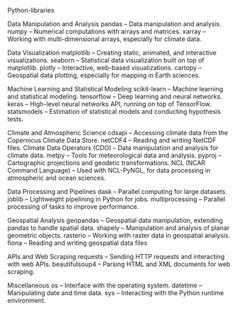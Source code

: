 Python-libraries

Data Manipulation and Analysis
pandas – Data manipulation and analysis.
numpy – Numerical computations with arrays and matrices.
xarray – Working with multi-dimensional arrays, especially for climate data.


Data Visualization
matplotlib – Creating static, animated, and interactive visualizations.
seaborn – Statistical data visualization built on top of matplotlib.
plotly – Interactive, web-based visualizations.
cartopy – Geospatial data plotting, especially for mapping in Earth sciences.


Machine Learning and Statistical Modeling
scikit-learn – Machine learning and statistical modeling.
tensorflow – Deep learning and neural networks.
keras – High-level neural networks API, running on top of TensorFlow.
statsmodels – Estimation of statistical models and conducting hypothesis tests.


Climate and Atmospheric Science
cdsapi – Accessing climate data from the Copernicus Climate Data Store.
netCDF4 – Reading and writing NetCDF files.
Climate Data Operators (CDO) – Data manipulation and analysis for climate data.
metpy – Tools for meteorological data and analysis.
pyproj – Cartographic projections and geodetic transformations.
NCL (NCAR Command Language) – Used with NCL-PyNGL, for data processing in atmospheric and ocean sciences.


Data Processing and Pipelines
dask – Parallel computing for large datasets.
joblib – Lightweight pipelining in Python for jobs.
multiprocessing – Parallel processing of tasks to improve performance.


Geospatial Analysis
geopandas – Geospatial data manipulation, extending pandas to handle spatial data.
shapely – Manipulation and analysis of planar geometric objects.
rasterio – Working with raster data in geospatial analysis.
fiona – Reading and writing geospatial data files

APIs and Web Scraping
requests – Sending HTTP requests and interacting with web APIs.
beautifulsoup4 – Parsing HTML and XML documents for web scraping.


Miscellaneous
os – Interface with the operating system.
datetime – Manipulating date and time data.
sys – Interacting with the Python runtime environment.
